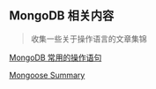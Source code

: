 ## MongoDB 相关内容
> 收集一些关于操作语言的文章集锦

[MongoDB 常用的操作语句](https://juejin.im/post/5bf020d3f265da61764a7a16)

[Mongoose Summary](https://juejin.im/post/5c0f63df6fb9a049c30b165e)
